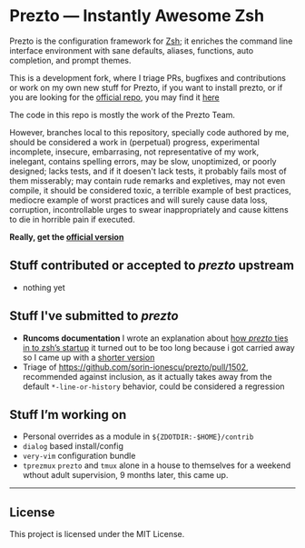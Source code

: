 Prezto — Instantly Awesome Zsh
==============================

Prezto is the configuration framework for [Zsh][1]; it enriches the command
line interface environment with sane defaults, aliases, functions, auto
completion, and prompt themes.

This is a development fork, where I triage PRs, bugfixes and contributions or
work on my own new stuff for Prezto, if you want to install prezto, or if you
are looking for the [official repo](https://github.com/sorin-ionescu/prezto),
you may find it [here](https://github.com/sorin-ionescu/prezto)

The code in this repo is mostly the work of the Prezto Team.

However, branches local to this repository, specially code authored by me,
should be considered a work in (perpetual) progress, experimental incomplete,
insecure, embarrasing, not representative of my work,  inelegant, contains
spelling errors, may be slow, unoptimized, or poorly designed; lacks tests,
and if it doesen't lack tests, it probably fails most of them misserably; may
contain rude remarks and expletives, may not even compile, it should be
considered toxic, a terrible example of best practices, mediocre example of
worst practices and will surely cause data loss, corruption, incontrollable
urges to swear inappropriately and cause kittens to die in horrible pain if
executed. 

**Really, get the [official version](https://github.com/sorin-ionescu/prezto)**

Stuff contributed or accepted to _prezto_ upstream
--------
- nothing yet  


Stuff I've submitted to _prezto_
----------------------------------------

- **Runcoms documentation** I wrote an explanation about [how _prezto_ ties in
  to zsh’s startup](https://github.com/hlecuanda/prezto/blob/5d2b2a776e3ae1145c25d147869371c3ddf1b274/runcoms/README.md) it turned out to be too long because i got carried away so
  I came up with a [shorter version](https://github.com/hlecuanda/prezto/blob/5ec8ce51751673bbb4e3f1c1d84858ea48fd21e5/runcoms/README.md)
- Triage of  https://github.com/sorin-ionescu/prezto/pull/1502, recommended
  against inclusion, as it actually takes away from the default
  `*-line-or-history` behavior, could be considered a regression

Stuff I’m working on
-----------------------
- Personal overrides as a module in `${ZDOTDIR:-$HOME}/contrib`
- `dialog` based install/config
- `very-vim` configuration bundle
- `tprezmux` `prezto` and `tmux` alone in a house to themselves for a weekend
  wthout adult supervision, 9 months later, this came up.

-------------------------------------------------------------
License
-------

This project is licensed under the MIT License.

[1]: http://www.zsh.org
<!-- vim: set ft=markdown sw=4 tw=78 fdm=manual  et :-->
